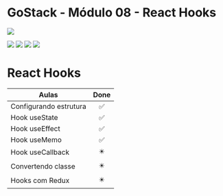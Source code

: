 # GoStack - Módulo 08 - React Hooks

![](https://hotmart.s3.amazonaws.com/product_contents/5bfd4a97-5e39-4c99-a871-8d3e969769cc/Course_Image01_580x320.jpg)

![](https://img.shields.io/github/stars/newerton/gostack-modulo08.svg) ![](https://img.shields.io/github/forks/newerton/gostack-modulo08.svg) ![](https://img.shields.io/github/issues/newerton/gostack-modulo08.svg) ![](https://img.shields.io/github/license/newerton/gostack-modulo08.svg)

# React Hooks

| Aulas                  |            Done            |
| ---------------------- | :------------------------: |
| Configurando estrutura |     :white_check_mark:     |
| Hook useState          |     :white_check_mark:     |
| Hook useEffect         |     :white_check_mark:     |
| Hook useMemo           |     :white_check_mark:     |
| Hook useCallback       | :eight_pointed_black_star: |
| Convertendo classe     | :eight_pointed_black_star: |
| Hooks com Redux        | :eight_pointed_black_star: |
